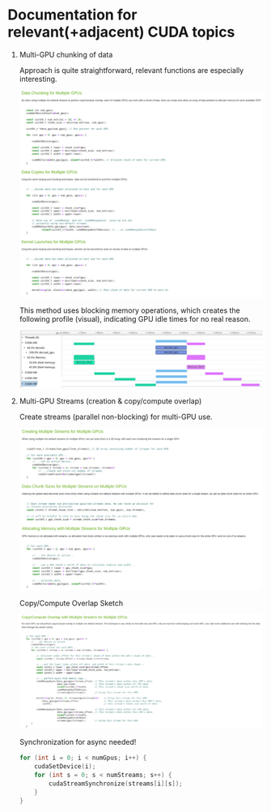 # Documentation for relevant(+adjacent) CUDA topics

1. Multi-GPU chunking of data

    Approach is quite straightforward, relevant functions are especially interesting.
    
    ![](images/mgpu_chunking.png)

    This method uses blocking memory operations, which creates the following profile (visual), indicating GPU idle times for no real reason.

    ![](images/mgpu_chunking_profile.png)

2. Multi-GPU Streams (creation & copy/compute overlap)

    Create streams (parallel non-blocking) for multi-GPU use.

    ![](images/mgpu_streams.png)

    Copy/Compute Overlap Sketch

    ![](images/mgpu_streams__copy_compute_overlap.png)

    Synchronization for async needed!

    ```cpp
    for (int i = 0; i < numGpus; i++) {
        cudaSetDevice(i);
        for (int s = 0; s < numStreams; s++) {
            cudaStreamSynchronize(streams[i][s]);
        }
    }
    ```
